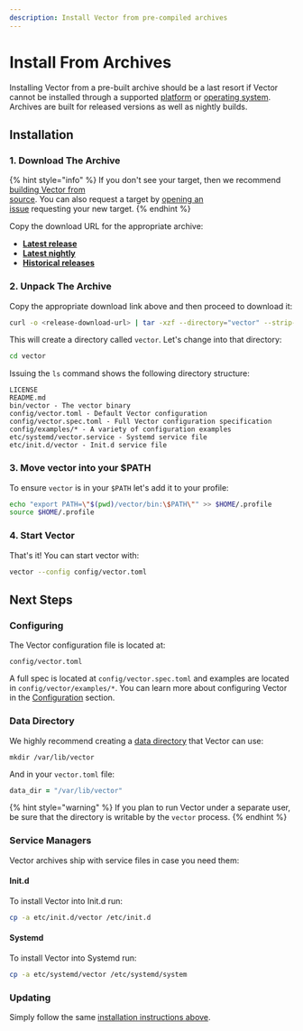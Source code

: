 ```yaml
---
description: Install Vector from pre-compiled archives
---
```


# Install From Archives

Installing Vector from a pre-built archive should be a last resort if Vector
cannot be installed through a supported [platform][docs.platforms] or
[operating system][docs.operating_systems]. Archives are built for released
versions as well as nightly builds.

## Installation

### 1. Download The Archive

{% hint style="info" %}
If you don't see your target, then we recommend [building Vector from \
source][docs.from_source]. You can also request a target by [opening an \
issue][urls.new_target] requesting your new target.
{% endhint %}

Copy the download URL for the appropriate archive:

* [**Latest release**][urls.vector_downloads.latest]
* [**Latest nightly**][urls.vector_downloads.nightly/latest]
* [**Historical releases**][urls.vector_downloads]

### 2. Unpack The Archive

Copy the appropriate download link above and then proceed to download it:

```bash
curl -o <release-download-url> | tar -xzf --directory="vector" --strip-components=1
```

This will create a directory called `vector`. Let's change into that directory:

```bash
cd vector
```

Issuing the `ls` command shows the following directory structure:

```
LICENSE
README.md
bin/vector - The vector binary
config/vector.toml - Default Vector configuration
config/vector.spec.toml - Full Vector configuration specification
config/examples/* - A variety of configuration examples
etc/systemd/vector.service - Systemd service file
etc/init.d/vector - Init.d service file
```

### 3. Move vector into your $PATH

To ensure `vector` is in your `$PATH` let's add it to your profile:

```bash
echo "export PATH=\"$(pwd)/vector/bin:\$PATH\"" >> $HOME/.profile
source $HOME/.profile
```

### 4. Start Vector

That's it! You can start vector with:

```bash
vector --config config/vector.toml
```

## Next Steps

### Configuring

The Vector configuration file is located at:

```
config/vector.toml
```

A full spec is located at `config/vector.spec.toml` and examples are
located in `config/vector/examples/*`. You can learn more about configuring
Vector in the [Configuration][docs.configuration] section.

### Data Directory

We highly recommend creating a [data directory][docs.configuration#data-directory]
that Vector can use:

```
mkdir /var/lib/vector
```

And in your `vector.toml` file:

```coffeescript
data_dir = "/var/lib/vector"
```

{% hint style="warning" %}
If you plan to run Vector under a separate user, be sure that the directory
is writable by the `vector` process.
{% endhint %}

### Service Managers

Vector archives ship with service files in case you need them:

#### Init.d

To install Vector into Init.d run:

```bash
cp -a etc/init.d/vector /etc/init.d
```

#### Systemd

To install Vector into Systemd run:

```bash
cp -a etc/systemd/vector /etc/systemd/system
```

### Updating

Simply follow the same [installation instructions above](#installation).


[docs.configuration#data-directory]: ../../../usage/configuration#data-directory
[docs.configuration]: ../../../usage/configuration
[docs.from_source]: ../../../setup/installation/manual/from-source.md
[docs.operating_systems]: ../../../setup/installation/operating-systems
[docs.platforms]: ../../../setup/installation/platforms
[urls.new_target]: https://github.com/timberio/vector/issues/new?labels=Type%3A+Task&labels=Domain:%3A+Operations
[urls.vector_downloads.latest]: https://packages.timber.io/vector/latest
[urls.vector_downloads.nightly/latest]: https://packages.timber.io/vector/nightly/latest
[urls.vector_downloads]: https://packages.timber.io/vector

